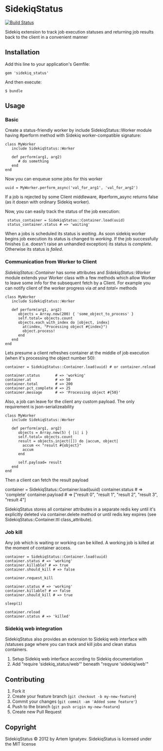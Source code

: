 # SidekiqStatus

[![Build Status](https://secure.travis-ci.org/cryo28/sidekiq_status.png)](http://travis-ci.org/cryo28/sidekiq_status)

Sidekiq extension to track job execution statuses and returning job results back to the client in a convenient manner

## Installation

Add this line to your application's Gemfile:

    gem 'sidekiq_status'

And then execute:

    $ bundle

## Usage

### Basic

Create a status-friendly worker by include SidekiqStatus::Worker module having #perform method with Sidekiq worker-compatible signature:

    class MyWorker
       include SidekiqStatus::Worker

       def perform(arg1, arg2)
          # do something
       end
    end

Now you can enqueue some jobs for this worker

    uuid = MyWorker.perform_async('val_for_arg1', 'val_for_arg2')

If a job is rejected by some Client middleware, #perform_async returns false (as it doesn with ordinary Sidekiq worker).

Now, you can easily track the status of the job execution:

     status_container = SidekiqStatus::Container.load(uuid)
     status_container.status # => 'waiting'

When a jobs is scheduled its status is *waiting*. As soon sidekiq worker begins job execution its status is changed to *working*.
If the job successfully finishes (i.e. doesn't raise an unhandled exception) its status is *complete*. Otherwise its status is *failed*.

### Communication from Worker to Client

*SidekiqStatus::Container* has some attributes and *SidekiqStatus::Worker* module extends your Worker class with a few methods which allow Worker to leave
some info for the subsequent fetch by a Client. For example you can notify client of the worker progress via *at* and *total=* methods

    class MyWorker
       include SidekiqStatus::Worker

       def perform(arg1, arg2)
          objects = Array.new(200) { 'some_object_to_process' }
          self.total= objects.count
          objects.each_with_index do |object, index|
            at(index, "Processing object #{index}")
            object.process!
          end
       end
    end

Lets presume a client refreshes container at the middle of job execution (when it's processing the object number 50):

    container = SidekiqStatus::Container.load(uuid) # or container.reload

    container.status       # => 'working'
    container.at           # => 50
    container.total        # => 200
    container.pct_complete # => 25
    container.message      # => 'Processing object #{50}'

Also, a job can leave for the client any custom payload. The only requirement is json-serializeability

    class MyWorker
       include SidekiqStatus::Worker

       def perform(arg1, arg2)
          objects = Array.new(5) { |i| i }
          self.total= objects.count
          result = objects.inject([]) do |accum, object|
            accum << "result #{object}"
            accum
          end

          self.payload= result
       end
    end


Then a client can fetch the result payload

   container = SidekiqStatus::Container.load(uuid)
   container.status  # => 'complete'
   container.payload # => ["result 0", "result 1", "result 2", "result 3", "result 4"]

SidekiqStatus stores all container attributes in a separate redis key until it's explicitly deleted via container.delete method
or until redis key expires (see SidekiqStatus::Container.ttl class_attribute).

### Job kill

Any job which is waiting or working can be killed. A working job is killed at the moment of container access.

    container = SidekiqStatus::Container.load(uuid)
    container.status # => 'working'
    container.killable? # => true
    container.should_kill # => false

    container.request_kill

    container.status # => 'working'
    container.killable? # => false
    container.should_kill # => true

    sleep(1)

    container.reload
    container.status # => 'killed'

### Sidekiq web integration

SidekiqStatus also provides an extension to Sidekiq web interface with /statuses page where you can track and kill jobs
and clean status containers.

   1. Setup Sidekiq web interface according to Sidekiq documentation
   2. Add "require 'sidekiq_status/web'" beneath "reqyure 'sidekiq/web'"

## Contributing

1. Fork it
2. Create your feature branch (`git checkout -b my-new-feature`)
3. Commit your changes (`git commit -am 'Added some feature'`)
4. Push to the branch (`git push origin my-new-feature`)
5. Create new Pull Request


## Copyright

SidekiqStatus © 2012 by Artem Ignatyev. SidekiqStatus is licensed under the MIT license

